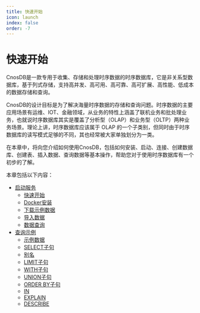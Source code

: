 ```yaml
---
title: 快速开始
icon: launch
index: false
order: -7
---
```


# 快速开始

CnosDB是一款专用于收集、存储和处理时序数据的时序数据库，它是非关系型数据库，基于列式存储，支持高并发、高可用、高可靠、高可扩展、高性能、低成本的数据存储和查询。

CnosDB的设计目标是为了解决海量时序数据的存储和查询问题。时序数据的主要应用场景有运维、IOT、金融领域，从业务的特性上涵盖了联机业务和批处理业务，也就说时序数据库其实是覆盖了分析型（OLAP）和业务型（OLTP）两种业务场景。理论上讲，时序数据库应该属于 OLAP 的一个子类别，但同时由于时序数据库的读写模式足够的不同，其也经常被大家单独划分为一类。

在本章中，将向您介绍如何使用CnosDB，包括如何安装、启动、连接、创建数据库、创建表、插入数据、查询数据等基本操作，帮助您对于使用时序数据库有一个初步的了解。

本章包括以下内容：

- [启动服务](./start_service.md)
  - [快速开始](./start_service.md#快速开始)
  - [Docker安装](./start_service.md#docker安装)
  - [下载示例数据](./start_service.md#下载示例数据)
  - [导入数据](./start_service.md#导入数据)
  - [数据查询](./start_service.md#数据查询)
- [查询示例](./sql_sample.md)
  - [示例数据](./sql_sample.md#示例数据)
  - [SELECT子句](./sql_sample.md#select-子句)
  - [别名](./sql_sample.md#别名)
  - [LIMIT子句](./sql_sample.md#limit-子句)
  - [WITH子句](./sql_sample.md#with-子句)
  - [UNION子句](./sql_sample.md#union-子句)
  - [ORDER BY子句](./sql_sample.md#order-by-子句)
  - [IN](./sql_sample.md#in)
  - [EXPLAIN](./sql_sample.md#explain)
  - [DESCRIBE](./sql_sample.md#describe)


